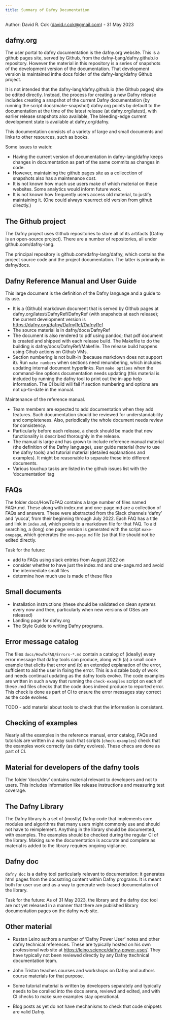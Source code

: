 ```yaml
---
title: Summary of Dafny Documentation
---
```


Author: David R. Cok (david.r.cok@gmail.com) - 31 May 2023

## dafny.org

The user portal to dafny documentation is the dafny.org website.
This is a github pages site, served by Github, from the dafny-l;ang/dafny.github.io repository.
However the material in this repository is a series of snapshots of the development version of the documentation. 
That development version is maintained inthe docs folder of the dafny-lang/dafny Github project.

It is not intended that the dafny-lang/dafny.github.io (the Github pages) site be edited directly.
Instead, the process for creating a new Dafny release includes creating a snapshot of the current Dafny documentation (by running the script docs/make-snapshot)
dafny.org points by default to the documentation at the time of the latest release (at dafny.org/latest), with earlier release snapshots also available, 
The bleeding-edge current development state is available at dafny.org/dafny.

This documentation consists of a variety of large and small documents and links to other resources, such as books.

Some issues to watch:
- Having the current version of documentation in dafny-lang/dafny keeps changes in documentation as part of the same commits as changes in code.
- However, maintaining the github pages site as a collecction of snapshots also has a maintenance cost.
- It is not known how much use users make of which material on these websites. Some analytics would inform future work.
- It is not known how frequently users access old material, to justify maintaining it. (One could always resurrect old version from github directly.)

## The Github project

The Dafny project uses Github repositories to store all of its artifacts (Dafny is an open-source project). There are a number of repositories, all under github.com/dafny-lang.

The principal repository is github.com/dafny-lang/dafny, which contains the project source code and the project documentation. The latter is primarily in dafny/docs.

## Dafny Reference Manual and User Guide

This large document is the definition of the Dafny language and a guide to its use.
   * It is a (Github) markdown document that is served by GIthub pages at dafny.org/latest/DafnyRef/DafnyRef (with snapshots at each release); the current development version is https://dafny.org/dafny/DafnyRef/DafnyRef
   * The source material is in dafny/docs/DafnyRef
   * The document is also rendered to pdf using pandoc; that pdf document is created and shipped with each release build. The Makefile to do the building is dafny/docs/DafnyRef/Makefile. The release build happens using Gihub actions on Github VMs.
   * Section numbering is not built-in (because markdown does not support it). Run `make numbers` when sections need renumbering, which includes updating internal document hyperlinks. 
     Run `make options` when the command-line options documentation needs updating (this material is included by running the dafny tool to print out the in-app help information.
     The CI build will fail if section numbering and options are not up-to-date in the manual.

Maintenance of the reference manual.
   * Team members are expected to add documentation when they add features. Such documentation should be reviewed for understandability and completeness. Also, periodically the whole document needs review for consistency.
   * Particularly before each release, a check should be made that new functionality is described thoroughly in the release.
   * The manual is large and has grown to include reference manual material (the definition of the Dafny language), user guide material (how to use the dafny tools) and tutorial material (detailed explanations and examples). It might be reasonable to separate these into different documents.
   * Various touchup tasks are listed in the github issues list with the ‘documentation’ tag

## FAQs

The folder docs/HowToFAQ contains a large number of files named FAQ*.md. These along with index.md and one-page.md are a collection of FAQs and answers. 
These were abstracted from the Slack channels ‘dafny’ and ‘yucca’, from their beginning through July 2022.
Each FAQ has a title and link in `index.md`, which points to a markdown file for that FAQ.
To aid searching, a (long) one page version is generated with the script `make-onepage`, which generates the `one-page.md` file (so that file should not be edited directly.

Task for the future:
- add to FAQs using slack entries from August 2022 on
- consider whether to have just the index.md and one-page.md and avoid the intermediate small files
- determine how much use is made of these files

## Small documents

- Installation instructions (these should be validated on clean systems every now and then, particularly when new versions of OSes are released)
- Landing page for dafny.org
- The Style Guide to writing Dafny programs.

## Error message catalog

The files `docs/HowToFAQ/Errors-*.md` contain a catalog of (ideally) every error message that dafny tools can produce, along with (a) a small code example that elicits that error and (b) an extended explanation of the error, sufficient to aid the user in fixing the error.
This is a sizable body of work and needs continual updating as the dafny tools evolve.
The code examples are written in such a way that running the `check-examples` script on each of these .md files checks that the code does indeed produce to reported error. This check is done as part of CI to ensure the error messages stay correct as the code evolves.

TODO - add material about tools to check that the information is consistent.

## Checking of examples

Nearly all the examples in the reference manual, error catalog, FAQs and tutorials are written in a way such that scripts (`check-examples`)  check that the examples work correctly (as dafny evolves). These checs are done as part of CI.

## Material for developers of the dafny tools

The folder ‘docs/dev’ contains material relevant to developers and not to users. This includes information like release instructions and measuring test coverage.

## The Dafny Library

The Dafny library is a set of (mostly) Dafny code that implements core modules and algorithms that many users might commonly use and should not have to reimplement.
Anything in the library should be documented, with examples. The examples should be checked during the regular CI of the library.
Making sure the documentation is accurate and complete as material is added to the library requires ongoing vigilance.

## Dafny doc

`dafny doc` is a dafny tool particularly relevant to documentation: it generates html pages from the docsstring content within Dafny programs.
It is meant both for user use and as a way to generate web-based documentation of the library.

Task for the future: As of 31 May 2023, the library and the dafny doc tool are not yet released in a manner that there are published library documentation pages on the dafny web site.

## Other material

- Rustan Leino authors a number of ‘Dafny Power User’ notes and other dafny technical references. These are typically hosted on his own professional web site at https://leino.science/dafny-power-user/. 
They have typically not been reviewed directly by any Dafny ttechnical documentation team.

- John Tristan teaches courses and workshops on Dafny and authors course materials for that purpose.

- Some tutorial material is written by developers separately and typically needs to be coralled into the docs arena, reviewd and edited, and with CI checks to make sure examples stay operational.

- Blog posts as yet do not have mechanisms to check that code snippets are valid Dafny.


